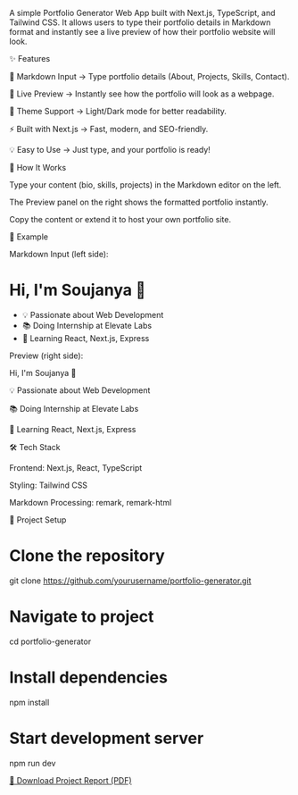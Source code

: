 A simple Portfolio Generator Web App built with Next.js, TypeScript, and Tailwind CSS.
It allows users to type their portfolio details in Markdown format and instantly see a live preview of how their portfolio website will look.

✨ Features

📝 Markdown Input → Type portfolio details (About, Projects, Skills, Contact).

👀 Live Preview → Instantly see how the portfolio will look as a webpage.

🎨 Theme Support → Light/Dark mode for better readability.

⚡ Built with Next.js → Fast, modern, and SEO-friendly.

💡 Easy to Use → Just type, and your portfolio is ready!

🚀 How It Works

Type your content (bio, skills, projects) in the Markdown editor on the left.

The Preview panel on the right shows the formatted portfolio instantly.

Copy the content or extend it to host your own portfolio site.

📸 Example

Markdown Input (left side):

# Hi, I'm Soujanya 👋
- 💡 Passionate about Web Development
- 📚 Doing Internship at Elevate Labs
- 🌱 Learning React, Next.js, Express


Preview (right side):

Hi, I'm Soujanya 👋

💡 Passionate about Web Development

📚 Doing Internship at Elevate Labs

🌱 Learning React, Next.js, Express

🛠️ Tech Stack

Frontend: Next.js, React, TypeScript

Styling: Tailwind CSS

Markdown Processing: remark, remark-html

📂 Project Setup
# Clone the repository
git clone https://github.com/yourusername/portfolio-generator.git

# Navigate to project
cd portfolio-generator

# Install dependencies
npm install

# Start development server
npm run dev






[📄 Download Project Report (PDF)](./Portfolio_Generator_Report_Expanded.pdf)

